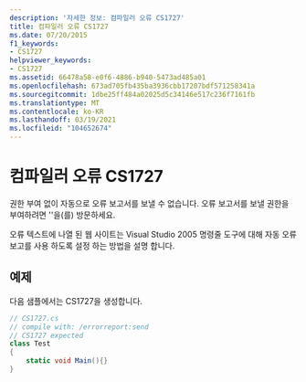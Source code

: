 ```yaml
---
description: '자세한 정보: 컴파일러 오류 CS1727'
title: 컴파일러 오류 CS1727
ms.date: 07/20/2015
f1_keywords:
- CS1727
helpviewer_keywords:
- CS1727
ms.assetid: 66478a58-e0f6-4886-b940-5473ad485a01
ms.openlocfilehash: 673ad705fb435ba3936cbb17207bdf571258341a
ms.sourcegitcommit: 1dbe25ff484a02025d5c34146e517c236f7161fb
ms.translationtype: MT
ms.contentlocale: ko-KR
ms.lasthandoff: 03/19/2021
ms.locfileid: "104652674"
---
```

# <a name="compiler-error-cs1727"></a>컴파일러 오류 CS1727

권한 부여 없이 자동으로 오류 보고서를 보낼 수 없습니다. 오류 보고서를 보낼 권한을 부여하려면 ''을(를) 방문하세요.

오류 텍스트에 나열 된 웹 사이트는 Visual Studio 2005 명령줄 도구에 대해 자동 오류 보고를 사용 하도록 설정 하는 방법을 설명 합니다.

## <a name="example"></a>예제

다음 샘플에서는 CS1727을 생성합니다.

```csharp
// CS1727.cs
// compile with: /errorreport:send
// CS1727 expected
class Test
{
    static void Main(){}
}
```
